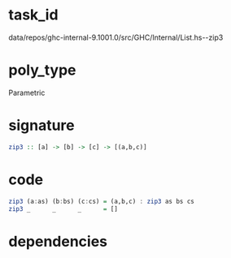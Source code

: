 
# task_id
data/repos/ghc-internal-9.1001.0/src/GHC/Internal/List.hs--zip3

# poly_type
Parametric

# signature
```haskell
zip3 :: [a] -> [b] -> [c] -> [(a,b,c)]
```   

# code
```haskell
zip3 (a:as) (b:bs) (c:cs) = (a,b,c) : zip3 as bs cs
zip3 _      _      _      = []
```

# dependencies
